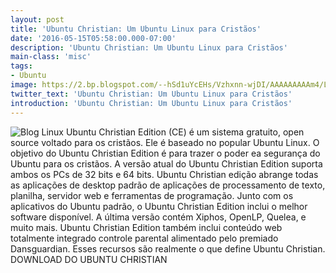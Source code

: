 ```yaml
---
layout: post
title: 'Ubuntu Christian: Um Ubuntu Linux para Cristãos'
date: '2016-05-15T05:58:00.000-07:00'
description: 'Ubuntu Christian: Um Ubuntu Linux para Cristãos'
main-class: 'misc'
tags:
- Ubuntu
image: https://2.bp.blogspot.com/--hSd1uYcEHs/Vzhxnn-wjDI/AAAAAAAAAm4/LpfE4e-o0dAufYMR1h-bD52DwnVQZawwwCLcB/s72-c/ubuntu-christian.jpg
twitter_text: 'Ubuntu Christian: Um Ubuntu Linux para Cristãos'
introduction: 'Ubuntu Christian: Um Ubuntu Linux para Cristãos'
---
```

![Blog Linux](https://2.bp.blogspot.com/--hSd1uYcEHs/Vzhxnn-wjDI/AAAAAAAAAm4/LpfE4e-o0dAufYMR1h-bD52DwnVQZawwwCLcB/s640/ubuntu-christian.jpg "Blog Linux")
Ubuntu Christian Edition (CE) é um sistema gratuito, open source voltado para os cristãos. Ele é baseado no popular Ubuntu Linux. O objetivo do Ubuntu Christian Edition é para trazer o poder ea segurança do Ubuntu para os cristãos. A versão atual do Ubuntu Christian Edition suporta ambos os PCs de 32 bits e 64 bits. Ubuntu Christian edição abrange todas as aplicações de desktop padrão de aplicações de processamento de texto, planilha, servidor web e ferramentas de programação.
Junto com os aplicativos do Ubuntu padrão, o Ubuntu Christian Edition inclui o melhor software disponível. A última versão contém Xiphos, OpenLP, Quelea, e muito mais.
Ubuntu Christian Edition também inclui conteúdo web totalmente integrado controle parental alimentado pelo premiado Dansguardian. Esses recursos são realmente o que define Ubuntu Christian.
DOWNLOAD DO UBUNTU CHRISTIAN
